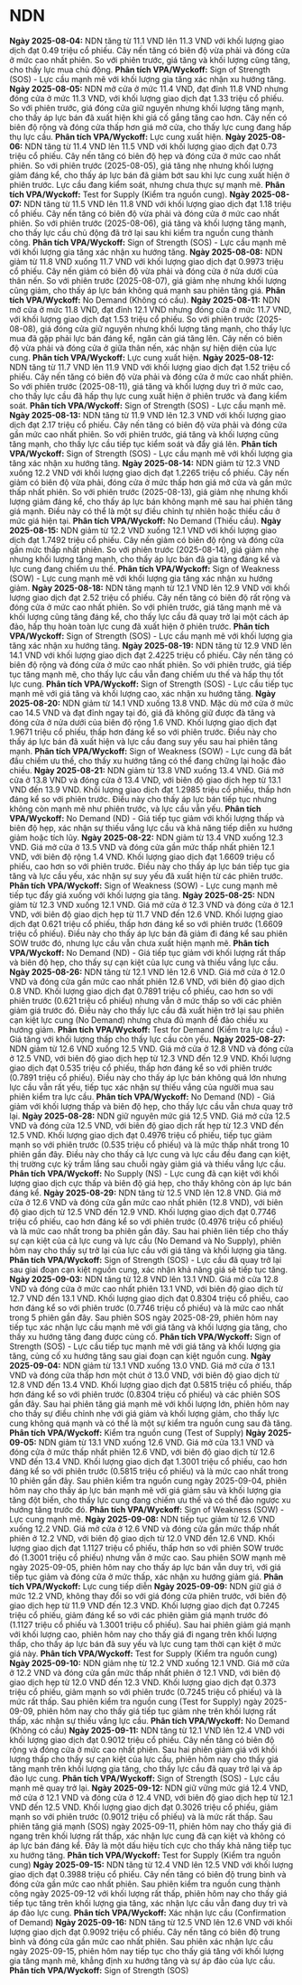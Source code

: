 # NDN

**Ngày 2025-08-04:** NDN tăng từ 11.1 VND lên 11.3 VND với khối lượng giao dịch đạt 0.49 triệu cổ phiếu. Cây nến tăng có biên độ vừa phải và đóng cửa ở mức cao nhất phiên. So với phiên trước, giá tăng và khối lượng cũng tăng, cho thấy lực mua chủ động. **Phân tích VPA/Wyckoff:** Sign of Strength (SOS) - Lực cầu mạnh mẽ với khối lượng gia tăng xác nhận xu hướng tăng.
**Ngày 2025-08-05:** NDN mở cửa ở mức 11.4 VND, đạt đỉnh 11.8 VND nhưng đóng cửa ở mức 11.3 VND, với khối lượng giao dịch đạt 1.33 triệu cổ phiếu. So với phiên trước, giá đóng cửa giữ nguyên nhưng khối lượng tăng mạnh, cho thấy áp lực bán đã xuất hiện khi giá cố gắng tăng cao hơn. Cây nến có biên độ rộng và đóng cửa thấp hơn giá mở cửa, cho thấy lực cung đang hấp thụ lực cầu. **Phân tích VPA/Wyckoff:** Lực cung xuất hiện.
**Ngày 2025-08-06:** NDN tăng từ 11.4 VND lên 11.5 VND với khối lượng giao dịch đạt 0.73 triệu cổ phiếu. Cây nến tăng có biên độ hẹp và đóng cửa ở mức cao nhất phiên. So với phiên trước (2025-08-05), giá tăng nhẹ nhưng khối lượng giảm đáng kể, cho thấy áp lực bán đã giảm bớt sau khi lực cung xuất hiện ở phiên trước. Lực cầu đang kiểm soát, nhưng chưa thực sự mạnh mẽ. **Phân tích VPA/Wyckoff:** Test for Supply (Kiểm tra nguồn cung).
**Ngày 2025-08-07:** NDN tăng từ 11.5 VND lên 11.8 VND với khối lượng giao dịch đạt 1.18 triệu cổ phiếu. Cây nến tăng có biên độ vừa phải và đóng cửa ở mức cao nhất phiên. So với phiên trước (2025-08-06), giá tăng và khối lượng tăng mạnh, cho thấy lực cầu chủ động đã trở lại sau khi kiểm tra nguồn cung thành công. **Phân tích VPA/Wyckoff:** Sign of Strength (SOS) - Lực cầu mạnh mẽ với khối lượng gia tăng xác nhận xu hướng tăng.
**Ngày 2025-08-08:** NDN giảm từ 11.8 VND xuống 11.7 VND với khối lượng giao dịch đạt 0.9973 triệu cổ phiếu. Cây nến giảm có biên độ vừa phải và đóng cửa ở nửa dưới của thân nến. So với phiên trước (2025-08-07), giá giảm nhẹ nhưng khối lượng cũng giảm, cho thấy áp lực bán không quá mạnh sau phiên tăng giá. **Phân tích VPA/Wyckoff:** No Demand (Không có cầu).
**Ngày 2025-08-11:** NDN mở cửa ở mức 11.8 VND, đạt đỉnh 12.1 VND nhưng đóng cửa ở mức 11.7 VND, với khối lượng giao dịch đạt 1.53 triệu cổ phiếu. So với phiên trước (2025-08-08), giá đóng cửa giữ nguyên nhưng khối lượng tăng mạnh, cho thấy lực mua đã gặp phải lực bán đáng kể, ngăn cản giá tăng lên. Cây nến có biên độ vừa phải và đóng cửa ở giữa thân nến, xác nhận sự hiện diện của lực cung. **Phân tích VPA/Wyckoff:** Lực cung xuất hiện.
**Ngày 2025-08-12:** NDN tăng từ 11.7 VND lên 11.9 VND với khối lượng giao dịch đạt 1.52 triệu cổ phiếu. Cây nến tăng có biên độ vừa phải và đóng cửa ở mức cao nhất phiên. So với phiên trước (2025-08-11), giá tăng và khối lượng duy trì ở mức cao, cho thấy lực cầu đã hấp thụ lực cung xuất hiện ở phiên trước và đang kiểm soát. **Phân tích VPA/Wyckoff:** Sign of Strength (SOS) - Lực cầu mạnh mẽ.
**Ngày 2025-08-13:** NDN tăng từ 11.9 VND lên 12.3 VND với khối lượng giao dịch đạt 2.17 triệu cổ phiếu. Cây nến tăng có biên độ vừa phải và đóng cửa gần mức cao nhất phiên. So với phiên trước, giá tăng và khối lượng cũng tăng mạnh, cho thấy lực cầu tiếp tục kiểm soát và đẩy giá lên. **Phân tích VPA/Wyckoff:** Sign of Strength (SOS) - Lực cầu mạnh mẽ với khối lượng gia tăng xác nhận xu hướng tăng.
**Ngày 2025-08-14:** NDN giảm từ 12.3 VND xuống 12.2 VND với khối lượng giao dịch đạt 1.2265 triệu cổ phiếu. Cây nến giảm có biên độ vừa phải, đóng cửa ở mức thấp hơn giá mở cửa và gần mức thấp nhất phiên. So với phiên trước (2025-08-13), giá giảm nhẹ nhưng khối lượng giảm đáng kể, cho thấy áp lực bán không mạnh mẽ sau hai phiên tăng giá mạnh. Điều này có thể là một sự điều chỉnh tự nhiên hoặc thiếu cầu ở mức giá hiện tại. **Phân tích VPA/Wyckoff:** No Demand (Thiếu cầu).
**Ngày 2025-08-15:** NDN giảm từ 12.2 VND xuống 12.1 VND với khối lượng giao dịch đạt 1.7492 triệu cổ phiếu. Cây nến giảm có biên độ rộng và đóng cửa gần mức thấp nhất phiên. So với phiên trước (2025-08-14), giá giảm nhẹ nhưng khối lượng tăng mạnh, cho thấy áp lực bán đã gia tăng đáng kể và lực cung đang chiếm ưu thế. **Phân tích VPA/Wyckoff:** Sign of Weakness (SOW) - Lực cung mạnh mẽ với khối lượng gia tăng xác nhận xu hướng giảm.
**Ngày 2025-08-18:** NDN tăng mạnh từ 12.1 VND lên 12.9 VND với khối lượng giao dịch đạt 2.52 triệu cổ phiếu. Cây nến tăng có biên độ rất rộng và đóng cửa ở mức cao nhất phiên. So với phiên trước, giá tăng mạnh mẽ và khối lượng cũng tăng đáng kể, cho thấy lực cầu đã quay trở lại một cách áp đảo, hấp thụ hoàn toàn lực cung đã xuất hiện ở phiên trước. **Phân tích VPA/Wyckoff:** Sign of Strength (SOS) - Lực cầu mạnh mẽ với khối lượng gia tăng xác nhận xu hướng tăng.
**Ngày 2025-08-19:** NDN tăng từ 12.9 VND lên 14.1 VND với khối lượng giao dịch đạt 2.4225 triệu cổ phiếu. Cây nến tăng có biên độ rộng và đóng cửa ở mức cao nhất phiên. So với phiên trước, giá tiếp tục tăng mạnh mẽ, cho thấy lực cầu vẫn đang chiếm ưu thế và hấp thụ tốt lực cung. **Phân tích VPA/Wyckoff:** Sign of Strength (SOS) - Lực cầu tiếp tục mạnh mẽ với giá tăng và khối lượng cao, xác nhận xu hướng tăng.
**Ngày 2025-08-20:** NDN giảm từ 14.1 VND xuống 13.8 VND. Mặc dù mở cửa ở mức cao 14.5 VND và đạt đỉnh ngay tại đó, giá đã không giữ được đà tăng và đóng cửa ở nửa dưới của biên độ rộng 1.6 VND. Khối lượng giao dịch đạt 1.9671 triệu cổ phiếu, thấp hơn đáng kể so với phiên trước. Điều này cho thấy áp lực bán đã xuất hiện và lực cầu đang suy yếu sau hai phiên tăng mạnh. **Phân tích VPA/Wyckoff:** Sign of Weakness (SOW) - Lực cung đã bắt đầu chiếm ưu thế, cho thấy xu hướng tăng có thể đang chững lại hoặc đảo chiều.
**Ngày 2025-08-21:** NDN giảm từ 13.8 VND xuống 13.4 VND. Giá mở cửa ở 13.8 VND và đóng cửa ở 13.4 VND, với biên độ giao dịch hẹp từ 13.1 VND đến 13.9 VND. Khối lượng giao dịch đạt 1.2985 triệu cổ phiếu, thấp hơn đáng kể so với phiên trước. Điều này cho thấy áp lực bán tiếp tục nhưng không còn mạnh mẽ như phiên trước, và lực cầu vẫn yếu. **Phân tích VPA/Wyckoff:** No Demand (ND) - Giá tiếp tục giảm với khối lượng thấp và biên độ hẹp, xác nhận sự thiếu vắng lực cầu và khả năng tiếp diễn xu hướng giảm hoặc tích lũy.
**Ngày 2025-08-22:** NDN giảm từ 13.4 VND xuống 12.3 VND. Giá mở cửa ở 13.5 VND và đóng cửa gần mức thấp nhất phiên 12.1 VND, với biên độ rộng 1.4 VND. Khối lượng giao dịch đạt 1.6609 triệu cổ phiếu, cao hơn so với phiên trước. Điều này cho thấy áp lực bán tiếp tục gia tăng và lực cầu yếu, xác nhận sự suy yếu đã xuất hiện từ các phiên trước. **Phân tích VPA/Wyckoff:** Sign of Weakness (SOW) - Lực cung mạnh mẽ tiếp tục đẩy giá xuống với khối lượng gia tăng.
**Ngày 2025-08-25:** NDN giảm từ 12.3 VND xuống 12.1 VND. Giá mở cửa ở 12.3 VND và đóng cửa ở 12.1 VND, với biên độ giao dịch hẹp từ 11.7 VND đến 12.6 VND. Khối lượng giao dịch đạt 0.621 triệu cổ phiếu, thấp hơn đáng kể so với phiên trước (1.6609 triệu cổ phiếu). Điều này cho thấy áp lực bán đã giảm đi đáng kể sau phiên SOW trước đó, nhưng lực cầu vẫn chưa xuất hiện mạnh mẽ. **Phân tích VPA/Wyckoff:** No Demand (ND) - Giá tiếp tục giảm với khối lượng rất thấp và biên độ hẹp, cho thấy sự cạn kiệt của lực cung và thiếu vắng lực cầu.
**Ngày 2025-08-26:** NDN tăng từ 12.1 VND lên 12.6 VND. Giá mở cửa ở 12.0 VND và đóng cửa gần mức cao nhất phiên 12.6 VND, với biên độ giao dịch 0.8 VND. Khối lượng giao dịch đạt 0.7891 triệu cổ phiếu, cao hơn so với phiên trước (0.621 triệu cổ phiếu) nhưng vẫn ở mức thấp so với các phiên giảm giá trước đó. Điều này cho thấy lực cầu đã xuất hiện trở lại sau phiên cạn kiệt lực cung (No Demand) nhưng chưa đủ mạnh để đảo chiều xu hướng giảm. **Phân tích VPA/Wyckoff:** Test for Demand (Kiểm tra lực cầu) - Giá tăng với khối lượng thấp cho thấy lực cầu còn yếu.
**Ngày 2025-08-27:** NDN giảm từ 12.6 VND xuống 12.5 VND. Giá mở cửa ở 12.8 VND và đóng cửa ở 12.5 VND, với biên độ giao dịch hẹp từ 12.3 VND đến 12.9 VND. Khối lượng giao dịch đạt 0.535 triệu cổ phiếu, thấp hơn đáng kể so với phiên trước (0.7891 triệu cổ phiếu). Điều này cho thấy áp lực bán không quá lớn nhưng lực cầu vẫn rất yếu, tiếp tục xác nhận sự thiếu vắng của người mua sau phiên kiểm tra lực cầu. **Phân tích VPA/Wyckoff:** No Demand (ND) - Giá giảm với khối lượng thấp và biên độ hẹp, cho thấy lực cầu vẫn chưa quay trở lại.
**Ngày 2025-08-28:** NDN giữ nguyên mức giá 12.5 VND. Giá mở cửa 12.5 VND và đóng cửa 12.5 VND, với biên độ giao dịch rất hẹp từ 12.3 VND đến 12.5 VND. Khối lượng giao dịch đạt 0.4976 triệu cổ phiếu, tiếp tục giảm mạnh so với phiên trước (0.535 triệu cổ phiếu) và là mức thấp nhất trong 10 phiên gần đây. Điều này cho thấy cả lực cung và lực cầu đều đang cạn kiệt, thị trường cực kỳ trầm lắng sau chuỗi ngày giảm giá và thiếu vắng lực cầu. **Phân tích VPA/Wyckoff:** No Supply (NS) - Lực cung đã cạn kiệt với khối lượng giao dịch cực thấp và biên độ giá hẹp, cho thấy không còn áp lực bán đáng kể.
**Ngày 2025-08-29:** NDN tăng từ 12.5 VND lên 12.8 VND. Giá mở cửa ở 12.6 VND và đóng cửa gần mức cao nhất phiên (12.8 VND), với biên độ giao dịch từ 12.5 VND đến 12.9 VND. Khối lượng giao dịch đạt 0.7746 triệu cổ phiếu, cao hơn đáng kể so với phiên trước (0.4976 triệu cổ phiếu) và là mức cao nhất trong ba phiên gần đây. Sau hai phiên liên tiếp cho thấy sự cạn kiệt của cả lực cung và lực cầu (No Demand và No Supply), phiên hôm nay cho thấy sự trở lại của lực cầu với giá tăng và khối lượng gia tăng. **Phân tích VPA/Wyckoff:** Sign of Strength (SOS) - Lực cầu đã quay trở lại sau giai đoạn cạn kiệt nguồn cung, xác nhận khả năng giá sẽ tiếp tục tăng.
**Ngày 2025-09-03:** NDN tăng từ 12.8 VND lên 13.1 VND. Giá mở cửa 12.8 VND và đóng cửa ở mức cao nhất phiên 13.1 VND, với biên độ giao dịch từ 12.7 VND đến 13.1 VND. Khối lượng giao dịch đạt 0.8304 triệu cổ phiếu, cao hơn đáng kể so với phiên trước (0.7746 triệu cổ phiếu) và là mức cao nhất trong 5 phiên gần đây. Sau phiên SOS ngày 2025-08-29, phiên hôm nay tiếp tục xác nhận lực cầu mạnh mẽ với giá tăng và khối lượng gia tăng, cho thấy xu hướng tăng đang được củng cố. **Phân tích VPA/Wyckoff:** Sign of Strength (SOS) - Lực cầu tiếp tục mạnh mẽ với giá tăng và khối lượng gia tăng, củng cố xu hướng tăng sau giai đoạn cạn kiệt nguồn cung.
**Ngày 2025-09-04:** NDN giảm từ 13.1 VND xuống 13.0 VND. Giá mở cửa ở 13.1 VND và đóng cửa thấp hơn một chút ở 13.0 VND, với biên độ giao dịch từ 12.8 VND đến 13.4 VND. Khối lượng giao dịch đạt 0.5815 triệu cổ phiếu, thấp hơn đáng kể so với phiên trước (0.8304 triệu cổ phiếu) và các phiên SOS gần đây. Sau hai phiên tăng giá mạnh mẽ với khối lượng lớn, phiên hôm nay cho thấy sự điều chỉnh nhẹ với giá giảm và khối lượng giảm, cho thấy lực cung không quá mạnh và có thể là một sự kiểm tra nguồn cung sau đà tăng. **Phân tích VPA/Wyckoff:** Kiểm tra nguồn cung (Test of Supply)
**Ngày 2025-09-05:** NDN giảm từ 13.1 VND xuống 12.6 VND. Giá mở cửa 13.1 VND và đóng cửa ở mức thấp nhất phiên 12.6 VND, với biên độ giao dịch từ 12.6 VND đến 13.4 VND. Khối lượng giao dịch đạt 1.3001 triệu cổ phiếu, cao hơn đáng kể so với phiên trước (0.5815 triệu cổ phiếu) và là mức cao nhất trong 10 phiên gần đây. Sau phiên kiểm tra nguồn cung ngày 2025-09-04, phiên hôm nay cho thấy áp lực bán mạnh mẽ với giá giảm sâu và khối lượng gia tăng đột biến, cho thấy lực cung đang chiếm ưu thế và có thể đảo ngược xu hướng tăng trước đó. **Phân tích VPA/Wyckoff:** Sign of Weakness (SOW) - Lực cung mạnh mẽ.
**Ngày 2025-09-08:** NDN tiếp tục giảm từ 12.6 VND xuống 12.2 VND. Giá mở cửa ở 12.6 VND và đóng cửa gần mức thấp nhất phiên ở 12.2 VND, với biên độ giao dịch từ 12.0 VND đến 12.6 VND. Khối lượng giao dịch đạt 1.1127 triệu cổ phiếu, thấp hơn so với phiên SOW trước đó (1.3001 triệu cổ phiếu) nhưng vẫn ở mức cao. Sau phiên SOW mạnh mẽ ngày 2025-09-05, phiên hôm nay cho thấy áp lực bán vẫn duy trì, với giá tiếp tục giảm và đóng cửa ở mức thấp, xác nhận xu hướng giảm giá. **Phân tích VPA/Wyckoff:** Lực cung tiếp diễn
**Ngày 2025-09-09:** NDN giữ giá ở mức 12.2 VND, không thay đổi so với giá đóng cửa phiên trước, với biên độ giao dịch hẹp từ 11.9 VND đến 12.3 VND. Khối lượng giao dịch đạt 0.7245 triệu cổ phiếu, giảm đáng kể so với các phiên giảm giá mạnh trước đó (1.1127 triệu cổ phiếu và 1.3001 triệu cổ phiếu). Sau hai phiên giảm giá mạnh với khối lượng cao, phiên hôm nay cho thấy giá đi ngang trên khối lượng thấp, cho thấy áp lực bán đã suy yếu và lực cung tạm thời cạn kiệt ở mức giá này. **Phân tích VPA/Wyckoff:** Test for Supply (Kiểm tra nguồn cung)
**Ngày 2025-09-10:** NDN giảm nhẹ từ 12.2 VND xuống 12.1 VND. Giá mở cửa ở 12.2 VND và đóng cửa gần mức thấp nhất phiên ở 12.1 VND, với biên độ giao dịch hẹp từ 12.0 VND đến 12.3 VND. Khối lượng giao dịch đạt 0.373 triệu cổ phiếu, giảm mạnh so với phiên trước (0.7245 triệu cổ phiếu) và là mức rất thấp. Sau phiên kiểm tra nguồn cung (Test for Supply) ngày 2025-09-09, phiên hôm nay cho thấy giá tiếp tục giảm nhẹ trên khối lượng rất thấp, xác nhận sự thiếu vắng lực cầu. **Phân tích VPA/Wyckoff:** No Demand (Không có cầu)
**Ngày 2025-09-11:** NDN tăng từ 12.1 VND lên 12.4 VND với khối lượng giao dịch đạt 0.9012 triệu cổ phiếu. Cây nến tăng có biên độ rộng và đóng cửa ở mức cao nhất phiên. Sau hai phiên giảm giá với khối lượng thấp cho thấy sự cạn kiệt của lực cầu, phiên hôm nay cho thấy giá tăng mạnh trên khối lượng gia tăng, cho thấy lực cầu đã quay trở lại và áp đảo lực cung. **Phân tích VPA/Wyckoff:** Sign of Strength (SOS) - Lực cầu mạnh mẽ quay trở lại.
**Ngày 2025-09-12:** NDN giữ vững mức giá 12.4 VND, mở cửa ở 12.1 VND và đóng cửa ở 12.4 VND, với biên độ giao dịch hẹp từ 12.1 VND đến 12.5 VND. Khối lượng giao dịch đạt 0.3026 triệu cổ phiếu, giảm mạnh so với phiên trước (0.9012 triệu cổ phiếu) và là mức rất thấp. Sau phiên tăng giá mạnh (SOS) ngày 2025-09-11, phiên hôm nay cho thấy giá đi ngang trên khối lượng rất thấp, xác nhận lực cung đã cạn kiệt và không có áp lực bán đáng kể. Đây là một dấu hiệu tích cực cho thấy khả năng tiếp tục xu hướng tăng. **Phân tích VPA/Wyckoff:** Test for Supply (Kiểm tra nguồn cung)
**Ngày 2025-09-15:** NDN tăng từ 12.4 VND lên 12.5 VND với khối lượng giao dịch đạt 0.3988 triệu cổ phiếu. Cây nến tăng có biên độ trung bình và đóng cửa gần mức cao nhất phiên. Sau phiên kiểm tra nguồn cung thành công ngày 2025-09-12 với khối lượng rất thấp, phiên hôm nay cho thấy giá tiếp tục tăng trên khối lượng gia tăng, xác nhận lực cầu vẫn đang duy trì và áp đảo lực cung. **Phân tích VPA/Wyckoff:** Xác nhận lực cầu (Confirmation of Demand)
**Ngày 2025-09-16:** NDN tăng từ 12.5 VND lên 12.6 VND với khối lượng giao dịch đạt 0.9092 triệu cổ phiếu. Cây nến tăng có biên độ trung bình và đóng cửa gần mức cao nhất phiên. Sau phiên xác nhận lực cầu ngày 2025-09-15, phiên hôm nay tiếp tục cho thấy giá tăng với khối lượng gia tăng mạnh mẽ, khẳng định xu hướng tăng và sự áp đảo của lực cầu. **Phân tích VPA/Wyckoff:** Sign of Strength (SOS)

